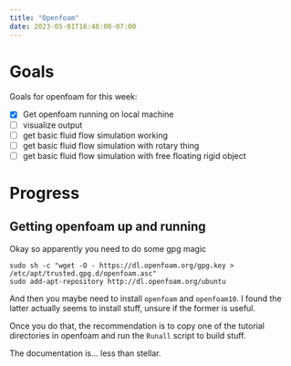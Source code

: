 ```yaml
---
title: "Openfoam"
date: 2023-05-01T16:48:00-07:00
---
```

# Goals
Goals for openfoam for this week:

- [x] Get openfoam running on local machine
- [ ] visualize output
- [ ] get basic fluid flow simulation working
- [ ] get basic fluid flow simulation with rotary thing
- [ ] get basic fluid flow simulation with free floating rigid object

# Progress
## Getting openfoam up and running
Okay so apparently you need to do some gpg magic

```
sudo sh -c "wget -O - https://dl.openfoam.org/gpg.key > /etc/apt/trusted.gpg.d/openfoam.asc"
sudo add-apt-repository http://dl.openfoam.org/ubuntu
```

And then you maybe need to install `openfoam` and `openfoam10`. I found the latter actually seems to install
stuff, unsure if the former is useful.

Once you do that, the recommendation is to copy one of 
the tutorial directories in openfoam and run the `Runall`
script to build stuff.

The documentation is... less than stellar.